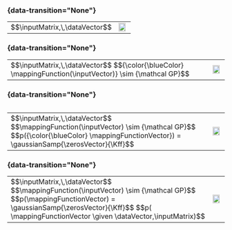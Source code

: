 ### {data-transition="None"}

<table>
<tr>
<td>$$\inputMatrix,\,\dataVector$$</td>
<td>
<img src="./diagrams/nomenclature1.png" width="90%" class="negate" align="cener" style="background:none; border:none; box-shadow:none;">
</td>
</tr>
</table>


### {data-transition="None"}

<table>
<tr>
<td>
$$\inputMatrix,\,\dataVector$$  $${\color{\blueColor} \mappingFunction(\inputVector)} \sim {\mathcal GP}$$
</td>
<td>
<img src="./diagrams/nomenclature2.png" width="90%" class="negate" align="cener" style="background:none; border:none; box-shadow:none;">
</td>
</tr>
<table>

### {data-transition="None"}

<table>
<tr>
<td>
   $$\inputMatrix,\,\dataVector$$ $$\mappingFunction(\inputVector) \sim {\mathcal GP}$$
   $$p({\color{\blueColor} \mappingFunctionVector}) = \gaussianSamp{\zerosVector}{\Kff}$$
</td>
<td>
<img src="./diagrams/nomenclature3.png" width="90%" class="negate" align="cener" style="background:none; border:none; box-shadow:none;">
</td>
</tr>
</table>

### {data-transition="None"}

<table>
<tr>
<td>
   $$\inputMatrix,\,\dataVector$$ $$\mappingFunction(\inputVector) \sim {\mathcal GP}$$ $$p(\mappingFunctionVector) = \gaussianSamp{\zerosVector}{\Kff}$$  $$p( \mappingFunctionVector \given \dataVector,\inputMatrix)$$
</td>
<td>
   <img src="./diagrams/nomenclature3a.png" width="90%" class="negate" align="cener" style="background:none; border:none; box-shadow:none;">  
</td>
</tr>
</table>

